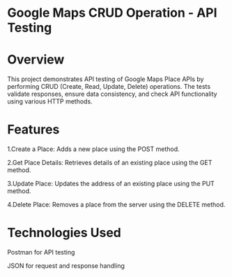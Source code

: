 # Google Maps CRUD Operation - API Testing 

# Overview
This project demonstrates API testing of Google Maps Place APIs by performing CRUD (Create, Read, Update, Delete) operations. The tests validate responses, ensure data consistency, and check API functionality using various HTTP methods.

# Features
1.Create a Place: Adds a new place using the POST method.

2.Get Place Details: Retrieves details of an existing place using the GET method.

3.Update Place: Updates the address of an existing place using the PUT method.

4.Delete Place: Removes a place from the server using the DELETE method.

# Technologies Used
Postman for API testing 

JSON for request and response handling
